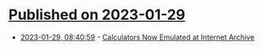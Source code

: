 # [Published on 2023-01-29](index.md)

* [2023-01-29, 08:40:59](https://news.ycombinator.com/item?id=34566139) - [Calculators Now Emulated at Internet Archive](https://blog.archive.org/2023/01/29/a-calculated-move-calculators-now-emulated-at-internet-archive/)
